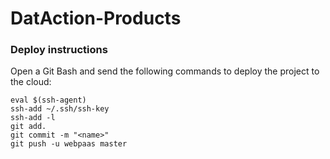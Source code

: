 # DatAction-Products

### Deploy instructions

Open a Git Bash and send the following commands to deploy the project to the cloud:
````
eval $(ssh-agent)
ssh-add ~/.ssh/ssh-key
ssh-add -l
git add.
git commit -m "<name>"
git push -u webpaas master
````

